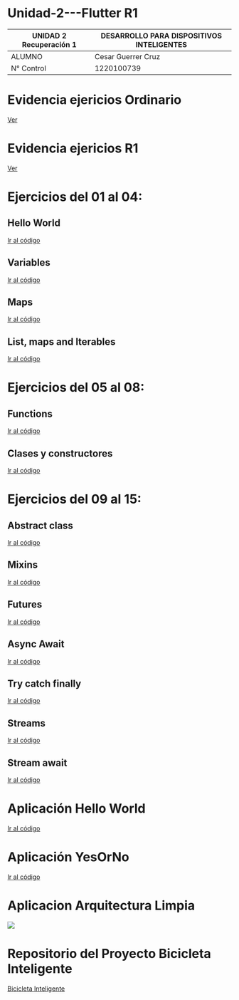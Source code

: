 # Unidad-2---Flutter R1

| UNIDAD 2 Recuperación 1 | DESARROLLO PARA DISPOSITIVOS INTELIGENTES |
| ------------- | ------------- |
| ALUMNO  | Cesar Guerrer Cruz  |
| N° Control | 1220100739 |

# Evidencia ejericios Ordinario
[Ver](https://github.com/gpuente20/Unidad-2---Flutter/blob/main/Ejericios%20Dart%2001%20al%2004%2C%2005%20al%2008%2C%2009%20al%2015.pdf)

# Evidencia ejericios R1
[Ver](https://github.com/gpuente20/Unidad-2---Flutter/blob/main/R1_U2_Dispositivos_Inteligentes.pdf)

# Ejercicios del 01 al 04: 

## Hello World
[Ir al código](https://github.com/gpuente20/Unidad-2---Flutter/tree/main/Ejercicios%20Dart%20U2/dart_basics/bin)

## Variables
[Ir al código](https://github.com/gpuente20/Unidad-2---Flutter/tree/main/Ejercicios%20Dart%20U2/dart_basics/bin)

## Maps
[Ir al código](https://github.com/gpuente20/Unidad-2---Flutter/tree/main/Ejercicios%20Dart%20U2/dart_basics/bin)

## List, maps and Iterables
[Ir al código](https://github.com/gpuente20/Unidad-2---Flutter/tree/main/Ejercicios%20Dart%20U2/dart_basics/bin)

# Ejercicios del 05 al 08:

## Functions
[Ir al código](https://github.com/gpuente20/Unidad-2---Flutter/tree/main/Ejercicios%20Dart%20U2/dart_functions/bin)

## Clases y constructores
[Ir al código](https://github.com/gpuente20/Unidad-2---Flutter/tree/main/Ejercicios%20Dart%20U2/dart_functions/bin)

# Ejercicios del 09 al 15:
## Abstract class
[Ir al código](https://github.com/gpuente20/Unidad-2---Flutter/tree/main/Ejercicios%20Dart%20U2/clases_abstractas/bin)

## Mixins
[Ir al código](https://github.com/gpuente20/Unidad-2---Flutter/tree/main/Ejercicios%20Dart%20U2/mixins/bin)

## Futures
[Ir al código](https://github.com/gpuente20/Unidad-2---Flutter/tree/main/Ejercicios%20Dart%20U2/futures_dart/bin)

## Async Await	
[Ir al código](https://github.com/gpuente20/Unidad-2---Flutter/tree/main/Ejercicios%20Dart%20U2/futures_dart/bin)

## Try catch finally	
[Ir al código](https://github.com/gpuente20/Unidad-2---Flutter/tree/main/Ejercicios%20Dart%20U2/try_catch_finally/bin)

## Streams
[Ir al código](https://github.com/gpuente20/Unidad-2---Flutter/tree/main/Ejercicios%20Dart%20U2/streams_dart/bin)

## Stream await
[Ir al código](https://github.com/gpuente20/Unidad-2---Flutter/tree/main/Ejercicios%20Dart%20U2/streams_dart/bin)

# Aplicación Hello World
[Ir al código](https://github.com/gpuente20/Unidad-2---Flutter/tree/main/Ejercicios%20Dart%20U2/Hello_World)

# Aplicación YesOrNo
[Ir al código](https://github.com/gpuente20/Unidad-2---Flutter/tree/main/Ejercicios%20Dart%20U2/yes_no_app)

# Aplicacion Arquitectura Limpia 
![](https://github.com/gpuente20/Unidad-2---Flutter/blob/main/Evidencia_Arquitectura%20limpia.png)

# Repositorio del Proyecto Bicicleta Inteligente
[Bicicleta Inteligente](https://github.com/C3sarCruz/Bicicleta-inteligente)


